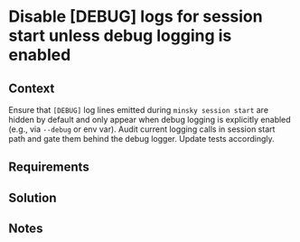 # Disable [DEBUG] logs for session start unless debug logging is enabled

## Context

Ensure that `[DEBUG]` log lines emitted during `minsky session start` are hidden by default and only appear when debug logging is explicitly enabled (e.g., via `--debug` or env var). Audit current logging calls in session start path and gate them behind the debug logger. Update tests accordingly.

## Requirements

## Solution

## Notes
